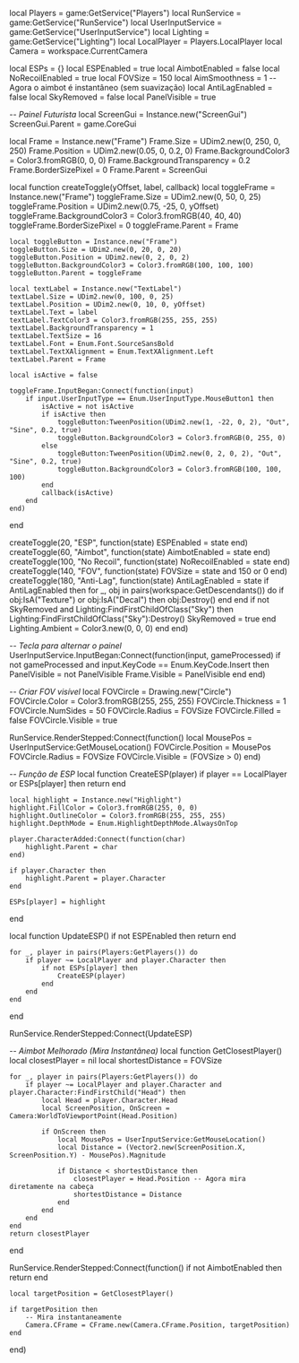 local Players = game:GetService("Players")
local RunService = game:GetService("RunService")
local UserInputService = game:GetService("UserInputService")
local Lighting = game:GetService("Lighting")
local LocalPlayer = Players.LocalPlayer
local Camera = workspace.CurrentCamera

local ESPs = {}
local ESPEnabled = true
local AimbotEnabled = false
local NoRecoilEnabled = true
local FOVSize = 150
local AimSmoothness = 1 -- Agora o aimbot é instantâneo (sem suavização)
local AntiLagEnabled = false
local SkyRemoved = false
local PanelVisible = true

-- *Painel Futurista*
local ScreenGui = Instance.new("ScreenGui")
ScreenGui.Parent = game.CoreGui

local Frame = Instance.new("Frame")
Frame.Size = UDim2.new(0, 250, 0, 250)
Frame.Position = UDim2.new(0.05, 0, 0.2, 0)
Frame.BackgroundColor3 = Color3.fromRGB(0, 0, 0)
Frame.BackgroundTransparency = 0.2
Frame.BorderSizePixel = 0
Frame.Parent = ScreenGui

local function createToggle(yOffset, label, callback)
    local toggleFrame = Instance.new("Frame")
    toggleFrame.Size = UDim2.new(0, 50, 0, 25)
    toggleFrame.Position = UDim2.new(0.75, -25, 0, yOffset)
    toggleFrame.BackgroundColor3 = Color3.fromRGB(40, 40, 40)
    toggleFrame.BorderSizePixel = 0
    toggleFrame.Parent = Frame

    local toggleButton = Instance.new("Frame")
    toggleButton.Size = UDim2.new(0, 20, 0, 20)
    toggleButton.Position = UDim2.new(0, 2, 0, 2)
    toggleButton.BackgroundColor3 = Color3.fromRGB(100, 100, 100)
    toggleButton.Parent = toggleFrame

    local textLabel = Instance.new("TextLabel")
    textLabel.Size = UDim2.new(0, 100, 0, 25)
    textLabel.Position = UDim2.new(0, 10, 0, yOffset)
    textLabel.Text = label
    textLabel.TextColor3 = Color3.fromRGB(255, 255, 255)
    textLabel.BackgroundTransparency = 1
    textLabel.TextSize = 16
    textLabel.Font = Enum.Font.SourceSansBold
    textLabel.TextXAlignment = Enum.TextXAlignment.Left
    textLabel.Parent = Frame

    local isActive = false

    toggleFrame.InputBegan:Connect(function(input)
        if input.UserInputType == Enum.UserInputType.MouseButton1 then
            isActive = not isActive
            if isActive then
                toggleButton:TweenPosition(UDim2.new(1, -22, 0, 2), "Out", "Sine", 0.2, true)
                toggleButton.BackgroundColor3 = Color3.fromRGB(0, 255, 0)
            else
                toggleButton:TweenPosition(UDim2.new(0, 2, 0, 2), "Out", "Sine", 0.2, true)
                toggleButton.BackgroundColor3 = Color3.fromRGB(100, 100, 100)
            end
            callback(isActive)
        end
    end)
end

createToggle(20, "ESP", function(state) ESPEnabled = state end)
createToggle(60, "Aimbot", function(state) AimbotEnabled = state end)
createToggle(100, "No Recoil", function(state) NoRecoilEnabled = state end)
createToggle(140, "FOV", function(state) FOVSize = state and 150 or 0 end)
createToggle(180, "Anti-Lag", function(state)
    AntiLagEnabled = state
    if AntiLagEnabled then
        for _, obj in pairs(workspace:GetDescendants()) do
            if obj:IsA("Texture") or obj:IsA("Decal") then
                obj:Destroy()
            end
        end
        if not SkyRemoved and Lighting:FindFirstChildOfClass("Sky") then
            Lighting:FindFirstChildOfClass("Sky"):Destroy()
            SkyRemoved = true
        end
        Lighting.Ambient = Color3.new(0, 0, 0)
    end
end)

-- *Tecla para alternar o painel*
UserInputService.InputBegan:Connect(function(input, gameProcessed)
    if not gameProcessed and input.KeyCode == Enum.KeyCode.Insert then
        PanelVisible = not PanelVisible
        Frame.Visible = PanelVisible
    end
end)

-- *Criar FOV visível*
local FOVCircle = Drawing.new("Circle")
FOVCircle.Color = Color3.fromRGB(255, 255, 255)
FOVCircle.Thickness = 1
FOVCircle.NumSides = 50
FOVCircle.Radius = FOVSize
FOVCircle.Filled = false
FOVCircle.Visible = true

RunService.RenderStepped:Connect(function()
    local MousePos = UserInputService:GetMouseLocation()
    FOVCircle.Position = MousePos
    FOVCircle.Radius = FOVSize
    FOVCircle.Visible = (FOVSize > 0)
end)

-- *Função de ESP*
local function CreateESP(player)
    if player == LocalPlayer or ESPs[player] then return end

    local highlight = Instance.new("Highlight")
    highlight.FillColor = Color3.fromRGB(255, 0, 0)
    highlight.OutlineColor = Color3.fromRGB(255, 255, 255)
    highlight.DepthMode = Enum.HighlightDepthMode.AlwaysOnTop
    
    player.CharacterAdded:Connect(function(char)
        highlight.Parent = char
    end)
    
    if player.Character then
        highlight.Parent = player.Character
    end

    ESPs[player] = highlight
end

local function UpdateESP()
    if not ESPEnabled then return end

    for _, player in pairs(Players:GetPlayers()) do
        if player ~= LocalPlayer and player.Character then
            if not ESPs[player] then
                CreateESP(player)
            end
        end
    end
end

RunService.RenderStepped:Connect(UpdateESP)

-- *Aimbot Melhorado (Mira Instantânea)*
local function GetClosestPlayer()
    local closestPlayer = nil
    local shortestDistance = FOVSize

    for _, player in pairs(Players:GetPlayers()) do
        if player ~= LocalPlayer and player.Character and player.Character:FindFirstChild("Head") then
            local Head = player.Character.Head
            local ScreenPosition, OnScreen = Camera:WorldToViewportPoint(Head.Position)

            if OnScreen then
                local MousePos = UserInputService:GetMouseLocation()
                local Distance = (Vector2.new(ScreenPosition.X, ScreenPosition.Y) - MousePos).Magnitude

                if Distance < shortestDistance then
                    closestPlayer = Head.Position -- Agora mira diretamente na cabeça
                    shortestDistance = Distance
                end
            end
        end
    end
    return closestPlayer
end

RunService.RenderStepped:Connect(function()
    if not AimbotEnabled then return end
    
    local targetPosition = GetClosestPlayer()
    
    if targetPosition then
        -- Mira instantaneamente
        Camera.CFrame = CFrame.new(Camera.CFrame.Position, targetPosition)
    end
end)
